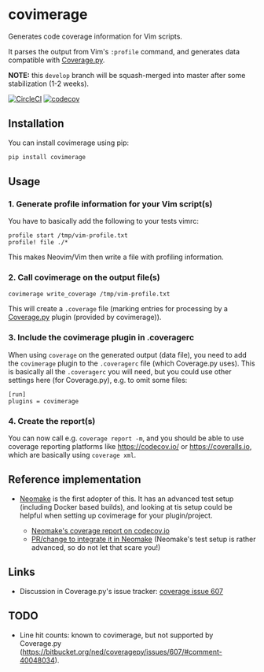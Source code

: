 # covimerage

Generates code coverage information for Vim scripts.

It parses the output from Vim's `:profile` command, and generates data
compatible with [Coverage.py](http://coverage.readthedocs.io/).

**NOTE:** this `develop` branch will be squash-merged into master after some
stabilization (1-2 weeks).

[![CircleCI](https://circleci.com/gh/Vimjas/covimerage.svg?style=svg)](https://circleci.com/gh/Vimjas/covimerage)
[![codecov](https://codecov.io/gh/Vimjas/covimerage/branch/develop/graph/badge.svg)](https://codecov.io/gh/Vimjas/covimerage/branch/develop)

## Installation

You can install covimerage using pip:

```sh
pip install covimerage
```

## Usage

### 1. Generate profile information for your Vim script(s)

You have to basically add the following to your tests vimrc:

```vim
profile start /tmp/vim-profile.txt
profile! file ./*
```

This makes Neovim/Vim then write a file with profiling information.

### 2. Call covimerage on the output file(s)

```sh
covimerage write_coverage /tmp/vim-profile.txt
```

This will create a `.coverage` file (marking entries for processing by a
[Coverage.py](http://coverage.readthedocs.io/) plugin (provided by
covimerage)).

### 3. Include the covimerage plugin in .coveragerc

When using `coverage` on the generated output (data file), you need to add
the `covimerage` plugin to the `.coveragerc` file (which Coverage.py uses).
This is basically all the `.coveragerc` you will need, but you could use
other settings here (for Coverage.py), e.g. to omit some files:

```
[run]
plugins = covimerage
```

### 4. Create the report(s)

You can now call e.g. `coverage report -m`, and you should be able to use
coverage reporting platforms like <https://codecov.io/> or
<https://coveralls.io>, which are basically using `coverage xml`.

## Reference implementation

- [Neomake](https://github.com/neomake/neomake) is the first adopter of this.
  It has an advanced test setup (including Docker based builds), and looking at
  tis setup could be helpful when setting up covimerage for your
  plugin/project.

  - [Neomake's coverage report on codecov.io](https://codecov.io/gh/neomake/neomake/tree/master)
  - [PR/change to integrate it in
    Neomake](https://github.com/neomake/neomake/pull/1600) (Neomake's test
    setup is rather advanced, so do not let that scare you!)

## Links

- Discussion in Coverage.py's issue tracker:
  [coverage issue 607](https://bitbucket.org/ned/coveragepy/issues/607/)

## TODO

- Line hit counts: known to covimerage, but not supported by Coverage.py
  (<https://bitbucket.org/ned/coveragepy/issues/607/#comment-40048034>).
